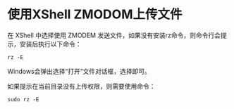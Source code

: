 # 使用XShell ZMODOM上传文件

在 XShell 中选择使用 ZMODEM 发送文件，如果没有安装rz命令，则命令行会提示，安装后执行以下命令：
```
rz -E
```
Windows会弹出选择“打开”文件对话框，选择即可。

如果提示在当前目录没有上传权限，则需要使用命令：
```
sudo rz -E
```

